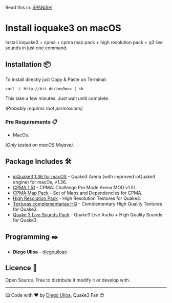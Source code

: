 Read this in: [SPANISH](https://github.com/diegoulloao/install-ioquake3-mac/blob/master/README.md)

# Install ioquake3 on macOS

Install ioquake3 + cpma + cpma map pack + high resolution pack + q3 live sounds in just one command.

## Installation 📦

To install directly just Copy & Paste on Terminal:

```
curl -L http://bit.do/ioq3mac | sh
```

This take a few minutes. Just wait until complete.

_(Probably requires root permissions)_

### Pre Requirements 📋

* MacOs.

_(Only tested on macOS Mojave)._

## Package Includes 🛠️

* [ioQuake3 1.36 for macOS](https://ioquake3.org/files/1.36/ioquake3%201.36.dmg) - Quake3 Arena (with improved ioQuake3 engine) for macOs, v1.36.
* [CPMA 1.51](https://cdn.playmorepromode.com/files/cpma/cpma-1.51-nomaps.zip) - CPMA: Challenge Pro Mode Arena MOD v1.51.
* [CPMA Map Pack](https://cdn.playmorepromode.com/files/cpma-mappack-full.zip) - Set of Maps and Dependencies for CPMA.
* [High Resolution Pack](http://ioquake3.org/files/xcsv_hires.zip) - High Resolution Textures for Quake3.
* [Texturas complementarias HQ](https://www.dropbox.com/s/8hj5hbwyuxylc1c/pak9hqq37test20181106.pk3?dl=1) - Complementary High Quality Textures for Quake3.
* [Quake 3 Live Sounds Pack](https://www.dropbox.com/s/1m4031dnvywtlco/Quake%203%20Live%20Sounds.pk3?dl=1) - Quake3 Live Audio + High Quality Sounds for Quake3.

## Programming ✒️

* **Diego Ulloa** - [diegoulloao](https://github.com/diegoulloao)

## Licence 📄

Open Source. Free to distribute it modify it or develop with.

---

⌨️ Code with ❤️ by [Diego Ulloa](https://github.com/diegoulloao), Quake3 Fan 😊
